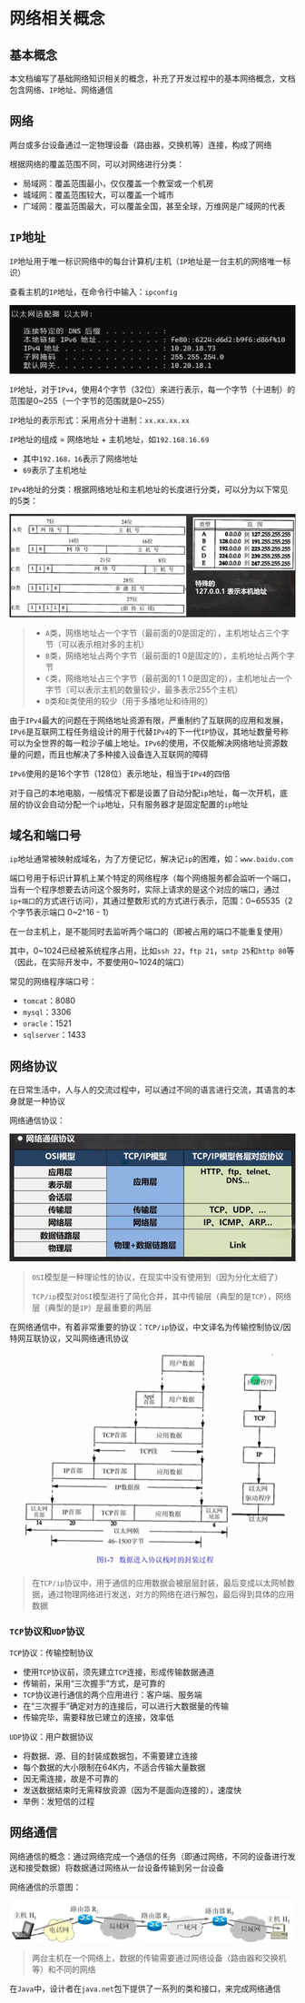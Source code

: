 # 网络相关概念

## 基本概念

本文档编写了基础网络知识相关的概念，补充了开发过程中的基本网络概念，文档包含网络、`IP`地址、网络通信



## 网络

两台或多台设备通过一定物理设备（路由器，交换机等）连接，构成了网络

根据网络的覆盖范围不同，可以对网络进行分类：

- 局域网：覆盖范围最小，仅仅覆盖一个教室或一个机房
- 城域网：覆盖范围较大，可以覆盖一个城市
- 广域网：覆盖范围最大，可以覆盖全国，甚至全球，万维网是广域网的代表



## `IP`地址

`IP`地址用于唯一标识网络中的每台计算机/主机（`IP`地址是一台主机的网络唯一标识）

查看主机的`IP`地址，在命令行中输入：`ipconfig`

![image-20250427162305657](..\images\image-20250427162305657.png)

`IP`地址，对于`IPv4`，使用4个字节（32位）来进行表示，每一个字节（十进制）的范围是0~255（一个字节的范围就是0~255）

`IP`地址的表示形式：采用点分十进制：`xx.xx.xx.xx`

`IP`地址的组成 = 网络地址 + 主机地址，如`192.168.16.69`

- 其中`192.168，16`表示了网络地址
- `69`表示了主机地址

`IPv4`地址的分类：根据网络地址和主机地址的长度进行分类，可以分为以下常见的5类：

![image-20250427163355122](..\images\image-20250427163355122.png)

> - `A`类，网络地址占一个字节（最前面的0是固定的），主机地址占三个字节（可以表示相对多的主机）
> - `B`类，网络地址占两个字节（最前面的1 0是固定的），主机地址占两个字节
> - `C`类，网络地址占三个字节（最前面的1 1 0是固定的），主机地址占一个字节（可以表示主机的数量较少，最多表示255个主机）
> - `D`类和`E`类使用的较少（用于多播地址和待用的）

由于`IPv4`最大的问题在于网络地址资源有限，严重制约了互联网的应用和发展，`IPv6`是互联网工程任务组设计的用于代替`IPv4`的下一代`IP`协议，其地址数量号称可以为全世界的每一粒沙子编上地址。`IPv6`的使用，不仅能解决网络地址资源数量的问题，而且也解决了多种接入设备连入互联网的障碍

`IPv6`使用的是16个字节（128位）表示地址，相当于`IPv4`的四倍

对于自己的本地电脑，一般情况下都是设置了自动分配`ip`地址，每一次开机，底层的协议会自动分配一个`ip`地址，只有服务器才是固定配置的`ip`地址



## 域名和端口号

`ip`地址通常被映射成域名，为了方便记忆，解决记`ip`的困难，如：`www.baidu.com`

端口号用于标识计算机上某个特定的网络程序（每个网络服务都会监听一个端口，当有一个程序想要去访问这个服务时，实际上请求的是这个对应的端口，通过`ip+端口`的方式进行访问），其通过整数形式的方式进行表示，范围：0~65535（2个字节表示端口 0~2^16 - 1）

在一台主机上，是不能同时去监听两个端口的（即被占用的端口不能重复使用）

其中，0~1024已经被系统程序占用，比如`ssh 22`，`ftp 21`，`smtp 25`和`http 80`等（因此，在实际开发中，不要使用0~1024的端口）

常见的网络程序端口号：

- `tomcat`：8080
- `mysql`：3306
- `oracle`：1521
- `sqlserver`：1433



## 网络协议

在日常生活中，人与人的交流过程中，可以通过不同的语言进行交流，其语言的本身就是一种协议

网络通信协议：

![image-20250427171651319](..\images\image-20250427171651319.png)

> `OSI`模型是一种理论性的协议，在现实中没有使用到（因为分化太细了）
>
> `TCP/ip`模型对`OSI`模型进行了简化合并，其中传输层（典型的是`TCP`），网络层（典型的是`IP`）是最重要的两层

在网络通信中，有着非常重要的协议：`TCP/ip`协议，中文译名为传输控制协议/因特网互联协议，又叫网络通讯协议

![image-20250427171135221](..\images\image-20250427171135221.png)

> 在`TCP/ip`协议中，用于通信的应用数据会被层层封装，最后变成以太网帧数据，通过物理网络进行发送，对方的网络在进行解包，最后得到具体的应用数据

### `TCP`协议和`UDP`协议

`TCP`协议：传输控制协议

- 使用`TCP`协议前，须先建立`TCP`连接，形成传输数据通道
- 传输前，采用“三次握手”方式，是可靠的
- `TCP`协议进行通信的两个应用进行：客户端、服务端
- 在“三次握手”确定对方的连接后，可以进行大数据量的传输
- 传输完毕，需要释放已建立的连接，效率低

`UDP`协议：用户数据协议

- 将数据、源、目的封装成数据包，不需要建立连接
- 每个数据的大小限制在64K内，不适合传输大量数据
- 因无需连接，故是不可靠的
- 发送数据结束时无需释放资源（因为不是面向连接的），速度快
- 举例：发短信的过程



## 网络通信

网络通信的概念：通过网络完成一个通信的任务（即通过网络，不同的设备进行发送和接受数据）将数据通过网络从一台设备传输到另一台设备

网络通信的示意图：

![image-20250427153735363](..\images\image-20250427153735363.png)

> 两台主机在一个网络上，数据的传输需要通过网络设备（路由器和交换机等）和不同的网络

在`Java`中，设计者在`java.net`包下提供了一系列的类和接口，来完成网络通信